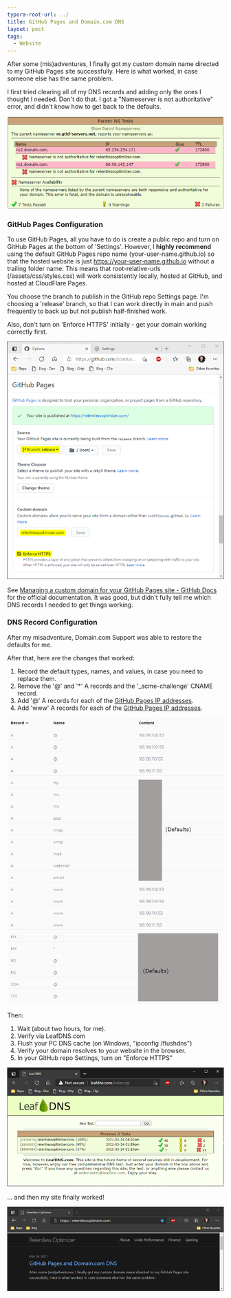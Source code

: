 ```yaml
---
typora-root-url: ../
title: GitHub Pages and Domain.com DNS
layout: post
tags:
  - Website
---
```


After some (mis)adventures, I finally got my custom domain name directed to my GitHub Pages site successfully. Here is what worked, in case someone else has the same problem.

I first tried clearing all of my DNS records and adding only the ones I thought I needed. Don't do that. I got a "Nameserver is not authoritative" error, and didn't know how to get back to the defaults.

![LeafDNS-Test-Fail](/assets/img/GitHub-Pages/LeafDNS-Test-Fail-crop.png)

### GitHub Pages Configuration

To use GitHub Pages, all you have to do is create a public repo and turn on GitHub Pages at the bottom of 'Settings'. However, I **highly recommend** using the default GitHub Pages repo name (your-user-name.github.io) so that the hosted website is just https://your-user-name.github.io without a trailing folder name. This means that root-relative-urls (/assets/css/styles.css) will work consistently locally, hosted at GitHub, and hosted at CloudFlare Pages.

You choose the branch to publish in the GitHub repo Settings page. I'm choosing a 'release' branch, so that I can work directly in main and push frequently to back up but not publish half-finished work.

Also, don't turn on 'Enforce HTTPS' initially - get your domain working correctly first.

![GitHub-Pages-Settings](/assets/img/GitHub-Pages/GitHub-Pages-Settings.png)

See [Managing a custom domain for your GitHub Pages site - GitHub Docs](https://docs.github.com/en/github/working-with-github-pages/managing-a-custom-domain-for-your-github-pages-site#configuring-an-apex-domain) for the official documentation. It was good, but didn't fully tell me which DNS records I needed to get things working.

### DNS Record Configuration

After my misadventure, Domain.com Support was able to restore the defaults for me.

After that, here are the changes that worked:

1. Record the default types, names, and values, in case you need to replace them.
2. Remove the '@' and '*' A records and the '_acme-challenge' CNAME record.
3. Add '@' A records for each of the [GitHub Pages IP addresses](https://docs.github.com/en/github/working-with-github-pages/managing-a-custom-domain-for-your-github-pages-site#configuring-an-apex-domain).
4. Add 'www' A records for each of the [GitHub Pages IP addresses](https://docs.github.com/en/github/working-with-github-pages/managing-a-custom-domain-for-your-github-pages-site#configuring-an-apex-domain).

![Domain.com-DNS-Entries](/assets/img/GitHub-Pages/DomainCom-DNS-Entries.png)

Then:

1. Wait (about two hours, for me).
2. Verify via LeafDNS.com
3. Flush your PC DNS cache (on Windows, "ipconfig /flushdns")
4. Verify your domain resolves to your website in the browser.
5. In your GitHub repo Settings, turn on "Enforce HTTPS"

![LeafDNS-Tests-Pass](/assets/img/GitHub-Pages/LeafDNS-Tests-Pass.png)

... and then my site finally worked!

![Domain-Working-SSL](/assets/img/GitHub-Pages/Domain-Working-SSL-crop.png)